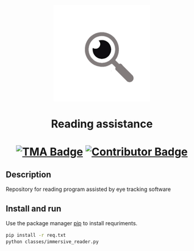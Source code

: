 <p align="center">
  
  <img src="img/product_logo.png" width = 50% >
  
</p>

<h1 align="center">

  Reading assistance



<h1 align="center">
  
  [![TMA Badge](https://img.shields.io/badge/TMA4851-Data%26Mind-blue?style=for-the-badge)](https://www.ntnu.no/eit/tma4851) 
  [![Contributor Badge](https://img.shields.io/badge/Contributors-6-blue?style=for-the-badge)](https://github.com/simeeid/TMA4851_Group2_2024/graphs/contributors)   
  
</h1>



## Description 
Repository for reading program assisted by eye tracking software

## Install and run

Use the package manager [pip](https://pip.pypa.io/en/stable/) to install requriments.

```bash
pip install -r req.txt
python classes/immersive_reader.py
```
